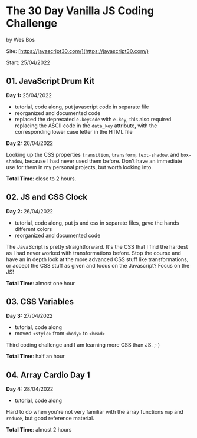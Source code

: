 # The 30 Day Vanilla JS Coding Challenge

by Wes Bos

Site: [https://javascript30.com/](https://javascript30.com/)

Start: 25/04/2022

## 01. JavaScript Drum Kit

**Day 1:** 25/04/2022

- tutorial, code along, put javascript code in separate file
- reorganized and documented code
- replaced the deprecated `e.keyCode` with `e.key`, this also required replacing the ASCII code in the `data_key` attribute, with the corresponding lower case letter in the HTML file

**Day 2:** 26/04/2022

Looking up the CSS properties `transition`, `transform`, `text-shadow`, and `box-shadow`, because I had never used them before. Don't have an immediate use for them in my personal projects, but worth looking into.

**Total Time**: close to 2 hours.

## 02. JS and CSS Clock

**Day 2:** 26/04/2022

- tutorial, code along, put js and css in separate files, gave the hands different colors
- reorganized and documented code

The JavaScript is pretty straightforward. It's the CSS that I find the hardest as I had never worked with transformations before. Stop the course and have an in depth look at the more advanced CSS stuff like transformations, or accept the CSS stuff as given and focus on the Javascript? Focus on the JS!

**Total Time**: almost one hour

## 03. CSS Variables

**Day 3:** 27/04/2022

- tutorial, code along
- moved `<style>` from `<body>` to `<head>`

Third coding challenge and I am learning more CSS than JS. ;-)

**Total Time**: half an hour

## 04. Array Cardio Day 1

**Day 4:** 28/04/2022

- tutorial, code along

Hard to do when you're not very familiar with the array functions `map` and `reduce`, but good reference material.

**Total Time**: almost 2 hours
